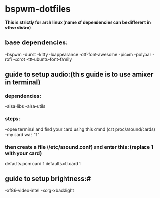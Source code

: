# bspwm-dotfiles


**This is strictly for arch linux (name of dependencies can be different in other distro)**

## base dependencies:
-bspwm
-dunst
-kitty
-lxappearance
-otf-font-awesome
-picom
-polybar
-rofi
-scrot
-ttf-ubuntu-font-family




## guide to setup audio:(this guide is to use amixer in terminal)

### dependencies:
-alsa-libs
-alsa-utils 

### steps:
-open terminal and find your card using this cmnd (cat proc/asound/cards)
-my card was "1"

### then create a file (/etc/asound.conf) and enter this :(replace 1 with your card)
defaults.pcm.card 1
defaults.ctl.card 1



## guide to setup brightness:#
-xf86-video-intel
-xorg-xbacklight
